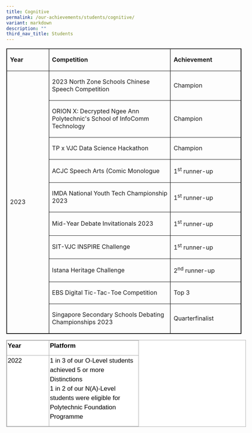 ```yaml
---
title: Cognitive
permalink: /our-achievements/students/cognitive/
variant: markdown
description: ""
third_nav_title: Students
---
```

<table border="1" style="border-color: black; width: 630px">
  <tbody>
    <tr style="height: 35px">
      <td width="123" style="height: 35px">
        <p><strong>Year </strong></p>
      </td>
      <td width="406" style="height: 35px">
        <p><strong>Competition </strong></p>
      </td>
      <td width="204" style="height: 35px">
        <p><strong>Achievement </strong></p>
      </td>
    </tr>
    <tr style="height: 35px">
      <td width="123" rowspan="10" style="height: 373.969px">
        <p>2023</p>
      </td>
      <td width="406" style="height: 35px">
        <p>2023 North Zone Schools Chinese Speech Competition</p>
      </td>
      <td width="204" style="height: 35px">
        <p>Champion</p>
      </td>
    </tr>
    <tr style="height: 48px">
      <td width="406" style="height: 48px">
        <p>
          ORION X: Decrypted Ngee Ann Polytechnic's School of InfoComm
          Technology
        </p>
      </td>
      <td width="204" style="height: 48px">
        <p>Champion</p>
      </td>
    </tr>
    <tr style="height: 35px">
      <td width="406" style="height: 35px">
        <p>TP x VJC Data Science Hackathon</p>
      </td>
      <td width="204" style="height: 35px">
        <p>Champion</p>
      </td>
    </tr>
    <tr style="height: 37px">
      <td width="406" style="height: 37px">
        <p>ACJC Speech Arts (Comic Monologue</p>
      </td>
      <td width="204" style="height: 37px">
        <p>1<sup>st</sup> runner-up</p>
      </td>
    </tr>
    <tr style="height: 37px">
      <td width="406" style="height: 37px">
        <p>IMDA National Youth Tech Championship 2023</p>
      </td>
      <td width="204" style="height: 37px">
        <p>1<sup>st</sup> runner-up</p>
      </td>
    </tr>
    <tr style="height: 37.9688px">
      <td width="406" style="height: 37.9688px">
        <p>Mid-Year Debate Invitationals 2023</p>
      </td>
      <td width="204" style="height: 37.9688px">
        <p>1<sup>st</sup> runner-up</p>
      </td>
    </tr>
    <tr style="height: 37px">
      <td width="406" style="height: 37px">
        <p>SIT-VJC INSPIRE Challenge</p>
      </td>
      <td width="204" style="height: 37px">
        <p>1<sup>st</sup> runner-up</p>
      </td>
    </tr>
    <tr style="height: 37px">
      <td width="406" style="height: 37px">
        <p>Istana Heritage Challenge</p>
      </td>
      <td width="204" style="height: 37px">
        <p>2<sup>nd</sup> runner-up</p>
      </td>
    </tr>
    <tr style="height: 35px">
      <td width="406" style="height: 35px">
        <p>EBS Digital Tic-Tac-Toe Competition</p>
      </td>
      <td width="204" style="height: 35px">
        <p>Top 3</p>
      </td>
    </tr>
    <tr style="height: 35px">
      <td width="406" style="height: 35px">
        <p>Singapore Secondary Schools Debating Championships 2023</p>
      </td>
      <td width="204" style="height: 35px">
        <p>Quarterfinalist</p>
      </td>
    </tr>
  </tbody>
</table>



<table style="box-sizing: inherit;
    font-family: Helvetica, sans-serif;
    border-collapse: collapse;
    border-spacing: 0px;
    width: 640px;
    margin: 0px;
    outline: 0px;
    padding: 0px;
    border: 1px solid rgb(170, 170, 170);
    color: rgb(0, 0, 0);
    font-size: 17px;
    font-style: normal;
    font-variant-ligatures: normal;
    font-variant-caps: normal;
    font-weight: 400;
    letter-spacing: normal;
    orphans: 2;
    text-align: left;
    text-transform: none;
    white-space: normal;
    widows: 2;
    word-spacing: 0px;
    -webkit-text-stroke-width: 0px;
    background-color: rgb(255, 255, 255);
    text-decoration-thickness: initial;
    text-decoration-style: initial;
    text-decoration-color: initial;" class="iveo_table ives_tab_simple3">
  <tbody style="box-sizing: inherit;
      font-family: Lato, sans-serif;
      margin: 0px;
      outline: 0px;
      padding: 0px;">
    <tr style="box-sizing: inherit;
        font-family: Lato, sans-serif;
        margin: 0px;
        outline: 0px;
        padding: 0px;">
      <td style="box-sizing: inherit;
          font-family: Lato, sans-serif;
          padding: 2px;
          text-align: center;
          vertical-align: top;
          border: 1px solid rgb(170, 170, 170);
          margin: 0px;
          outline: 0px;
          width: 108px;" width="78">
        <p style="box-sizing: inherit;
            font-family: Helvetica, sans-serif;
            margin: 0px 0px 10px;
            padding: 0px;
            font-size: 17px;
            line-height: 24.99px;
            outline: 0px;
            color: rgb(0, 0, 0);
            font-weight: 400;
            text-align: left;">
          <b style="box-sizing: inherit;
              font-family: inherit;
              font-weight: 600;
              margin: 0px;
              outline: 0px;
              padding: 0px;">Year</b>
        </p>
      </td>
      <td style="box-sizing: inherit;
          font-family: Lato, sans-serif;
          padding: 2px;
          text-align: center;
          vertical-align: top;
          border: 1px solid rgb(170, 170, 170);
          margin: 0px;
          outline: 0px;
          width: 235px;" width="174">
        <p style="box-sizing: inherit;
            font-family: Helvetica, sans-serif;
            margin: 0px 0px 10px;
            padding: 0px;
            font-size: 17px;
            line-height: 24.99px;
            outline: 0px;
            color: rgb(0, 0, 0);
            font-weight: 400;
            text-align: left;">
          <b style="box-sizing: inherit;
              font-family: inherit;
              font-weight: 600;
              margin: 0px;
              outline: 0px;
              padding: 0px;">Platform</b>
        </p>
      </td>
    </tr>
    <tr style="box-sizing: inherit;
        font-family: Lato, sans-serif;
        margin: 0px;
        outline: 0px;
        padding: 0px;">
      <td style="box-sizing: inherit;
          font-family: Lato, sans-serif;
          padding: 2px;
          text-align: center;
          vertical-align: top;
          border: 1px solid rgb(170, 170, 170);
          margin: 0px;
          outline: 0px;" width="78">
        <p style="box-sizing: inherit;
            font-family: Helvetica, sans-serif;
            margin: 0px 0px 10px;
            padding: 0px;
            font-size: 17px;
            line-height: 24.99px;
            outline: 0px;
            color: rgb(0, 0, 0);
            font-weight: 400;
            text-align: left;">
          2022
        </p>
      </td>
      <td style="box-sizing: inherit;
          font-family: Lato, sans-serif;
          padding: 2px;
          text-align: center;
          vertical-align: top;
          border: 1px solid rgb(170, 170, 170);
          margin: 0px;
          outline: 0px;" width="174">
        <p style="box-sizing: inherit;
            font-family: Helvetica, sans-serif;
            margin: 0px 0px 10px;
            padding: 0px;
            font-size: 17px;
            line-height: 24.99px;
            outline: 0px;
            color: rgb(0, 0, 0);
            font-weight: 400;
            text-align: left;">
          1 in 3 of our O-Level students achieved 5 or more Distinctions<br>
					1 in 2  of our N(A)-Level students were eligible for Polytechnic Foundation Programme
        </p>
      </td>
    </tr>
  </tbody>
</table>
